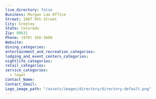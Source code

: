 ```yaml
---
live_directory: false
Business: Morgan Law Office
Street: 1007 9th Street
City: Greeley
State: Colorado
Zip: 80631
Phone: (970) 356-3600
Website:
dining_categories:
entertainment_and_recreation_categories:
lodging_and_event_centers_categories:
nightlife_categories:
retail_categories:
service_categories:
  - legal
Contact_Name:
Contact_Email:
Logo_image_path: "/assets/images/directory/directory-default.png"
---
```



